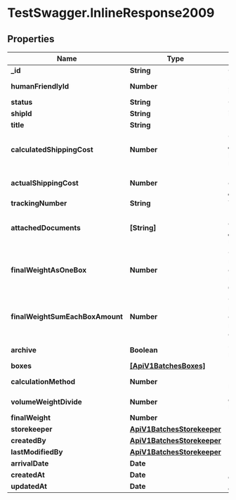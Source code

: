 # TestSwagger.InlineResponse2009

## Properties

Name | Type | Description | Notes
------------ | ------------- | ------------- | -------------
**_id** | **String** | GUID партии. | [optional] 
**humanFriendlyId** | **Number** | Человекочитаемый id партии. | [optional] 
**status** | **String** | Статус партии. | [optional] 
**shipId** | **String** | id корабля. | [optional] 
**title** | **String** | Название партии | [optional] 
**calculatedShippingCost** | **Number** | Стоимость доставки при расчете из коробок | [optional] 
**actualShippingCost** | **Number** | Настоящая стоимость доставки | [optional] 
**trackingNumber** | **String** | Трек номер партии | [optional] 
**attachedDocuments** | **[String]** | Массив ссылок на файлов документации к партии. | [optional] 
**finalWeightAsOneBox** | **Number** | Финальный вес партии, если считать все коробки как одну большую коробу. | [optional] 
**finalWeightSumEachBoxAmount** | **Number** | Финальный вес партии, если сложить все веса коробок по отдельности. | [optional] 
**archive** | **Boolean** | Заархивирована ли партия | [optional] 
**boxes** | [**[ApiV1BatchesBoxes]**](ApiV1BatchesBoxes.md) | Массив id коробок. | [optional] 
**calculationMethod** | **Number** | Метод подсчта массы партии | [optional] 
**volumeWeightDivide** | **Number** | Делитель объема партии | [optional] 
**finalWeight** | **Number** | Масса партии | [optional] 
**storekeeper** | [**ApiV1BatchesStorekeeper**](ApiV1BatchesStorekeeper.md) |  | [optional] 
**createdBy** | [**ApiV1BatchesStorekeeper**](ApiV1BatchesStorekeeper.md) |  | [optional] 
**lastModifiedBy** | [**ApiV1BatchesStorekeeper**](ApiV1BatchesStorekeeper.md) |  | [optional] 
**arrivalDate** | **Date** |  | [optional] 
**createdAt** | **Date** | Дата создания. | [optional] 
**updatedAt** | **Date** | Дата создания. | [optional] 


